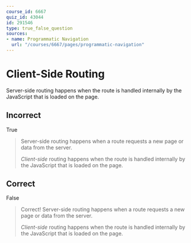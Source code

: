 ```yaml
---
course_id: 6667
quiz_id: 43044
id: 291546
type: true_false_question
sources:
- name: Programmatic Navigation
  url: "/courses/6667/pages/programmatic-navigation"
---
```


# Client-Side Routing

Server-side routing happens when the route is handled internally by the
JavaScript that is loaded on the page.

## Incorrect

True

> Server-side routing happens when a route requests a new page or data from the
> server.
> 
> _Client-side_ routing happens when the route is handled internally by the
> JavaScript that is loaded on the page.

## Correct

False

> Correct! Server-side routing happens when a route requests a new page or data
> from the server.
> 
> _Client-side_ routing happens when the route is handled internally by the
> JavaScript that is loaded on the page.
